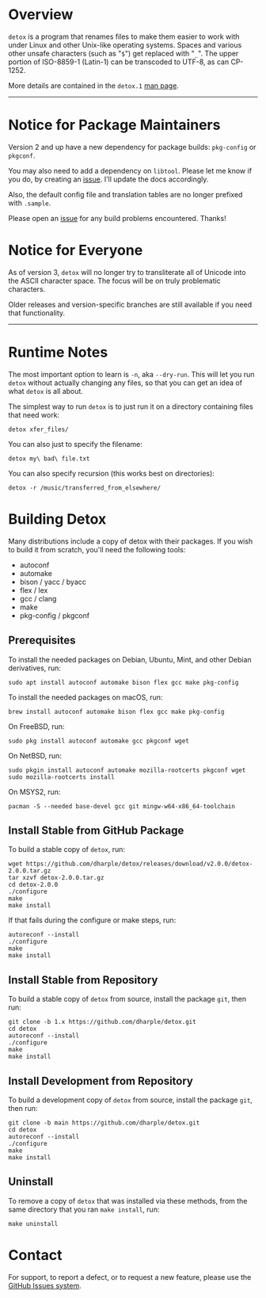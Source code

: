 # Overview

`detox` is a program that renames files to make them easier to work with under
Linux and other Unix-like operating systems.  Spaces and various other unsafe
characters (such as "`$`") get replaced with "`_`".  The upper portion of
ISO-8859-1 (Latin-1) can be transcoded to UTF-8, as can CP-1252.

More details are contained in the `detox.1` [man page].

---

# Notice for Package Maintainers

Version 2 and up have a new dependency for package builds: `pkg-config` or
`pkgconf`.

You may also need to add a dependency on `libtool`.  Please let me know if you
do, by creating an [issue].  I'll update the docs accordingly.

Also, the default config file and translation tables are no longer prefixed
with `.sample`.

Please open an [issue] for any build problems encountered.  Thanks!

# Notice for Everyone

As of version 3, `detox` will no longer try to transliterate all of Unicode
into the ASCII character space.  The focus will be on truly problematic
characters.

Older releases and version-specific branches are still available if you need
that functionality.

---

# Runtime Notes

The most important option to learn is `-n`, aka `--dry-run`.  This will let you
run `detox` without actually changing any files, so that you can get an idea
of what `detox` is all about.

The simplest way to run `detox` is to just run it on a directory containing
files that need work:

```
detox xfer_files/
```

You can also just to specify the filename:

```
detox my\ bad\ file.txt
```

You can also specify recursion (this works best on directories):

```
detox -r /music/transferred_from_elsewhere/
```

# Building Detox

Many distributions include a copy of detox with their packages.  If you wish to
build it from scratch, you'll need the following tools:

- autoconf
- automake
- bison / yacc / byacc
- flex / lex
- gcc / clang
- make
- pkg-config / pkgconf

## Prerequisites

To install the needed packages on Debian, Ubuntu, Mint, and other Debian
derivatives, run:

```
sudo apt install autoconf automake bison flex gcc make pkg-config
```

To install the needed packages on macOS, run:
```
brew install autoconf automake bison flex gcc make pkg-config
```

On FreeBSD, run:
```
sudo pkg install autoconf automake gcc pkgconf wget
```

On NetBSD, run:
```
sudo pkgin install autoconf automake mozilla-rootcerts pkgconf wget
sudo mozilla-rootcerts install
```

On MSYS2, run:
```
pacman -S --needed base-devel gcc git mingw-w64-x86_64-toolchain
```

## Install Stable from GitHub Package

To build a stable copy of `detox`, run:

```
wget https://github.com/dharple/detox/releases/download/v2.0.0/detox-2.0.0.tar.gz
tar xzvf detox-2.0.0.tar.gz
cd detox-2.0.0
./configure
make
make install
```

If that fails during the configure or make steps, run:
```
autoreconf --install
./configure
make
make install
```

## Install Stable from Repository

To build a stable copy of `detox` from source, install the package `git`, then
run:

```
git clone -b 1.x https://github.com/dharple/detox.git
cd detox
autoreconf --install
./configure
make
make install
```

## Install Development from Repository

To build a development copy of `detox` from source, install the package `git`,
then run:

```
git clone -b main https://github.com/dharple/detox.git
cd detox
autoreconf --install
./configure
make
make install
```

## Uninstall

To remove a copy of `detox` that was installed via these methods, from the same
directory that you ran `make install`, run:

```
make uninstall
```

# Contact

For support, to report a defect, or to request a new feature, please use the
[GitHub Issues system].

[GitHub Issues system]: https://github.com/dharple/detox/issues/
[issue]: https://github.com/dharple/detox/issues/
[man page]: https://raw.githubusercontent.com/dharple/detox/main/man/detox.1.pdf
